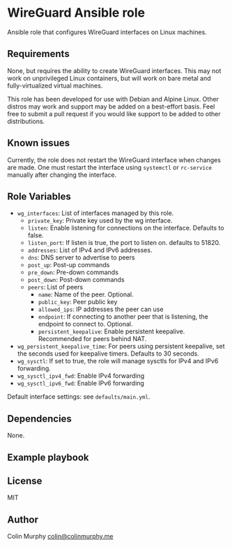 # WireGuard Ansible role

Ansible role that configures WireGuard interfaces on Linux machines.

## Requirements

None, but requires the ability to create WireGuard interfaces. This may not work on unprivileged Linux containers, but will work on bare metal and fully-virtualized virtual machines.

This role has been developed for use with Debian and Alpine Linux. Other distros may work and support may be added on a best-effort basis. Feel free to submit a pull request if you would like support to be added to other distributions.

## Known issues

Currently, the role does not restart the WireGuard interface when changes are made. One must restart the interface using `systemctl` or `rc-service` manually after changing the interface.

## Role Variables

* `wg_interfaces`: List of interfaces managed by this role.
  * `private_key`: Private key used by the wg interface.
  * `listen`: Enable listening for connections on the interface. Defaults to false.
  * `listen_port`: If listen is true, the port to listen on. defaults to 51820.
  * `addresses`: List of IPv4 and IPv6 addresses.
  * `dns`: DNS server to advertise to peers
  * `post_up`: Post-up commands
  * `pre_down`: Pre-down commands
  * `post_down`: Post-down commands
  * `peers`: List of peers
    * `name`: Name of the peer. Optional.
    * `public_key`: Peer public key
    * `allowed_ips`: IP addresses the peer can use
    * `endpoint`: If connecting to another peer that is listening, the endpoint to connect to. Optional.
    * `persistent_keepalive`: Enable persistent keepalive. Recommended for peers behind NAT.
* `wg_persistent_keepalive_time`: For peers using persistent keepalive, set the seconds used for keepalive timers. Defaults to 30 seconds. 
* `wg_sysctl`: If set to true, the role will manage sysctls for IPv4 and IPv6 forwarding.
* `wg_sysctl_ipv4_fwd`: Enable IPv4 forwarding
* `wg_sysctl_ipv6_fwd`: Enable IPv6 forwarding

Default interface settings: see `defaults/main.yml`.

## Dependencies

None.

## Example playbook


## License 

MIT

## Author

Colin Murphy <colin@colinmurphy.me>

